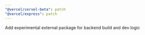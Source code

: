 ```yaml
---
"@vercel/cervel-beta": patch
"@vercel/express": patch
---
```


Add experimental external package for backend build and dev logic
